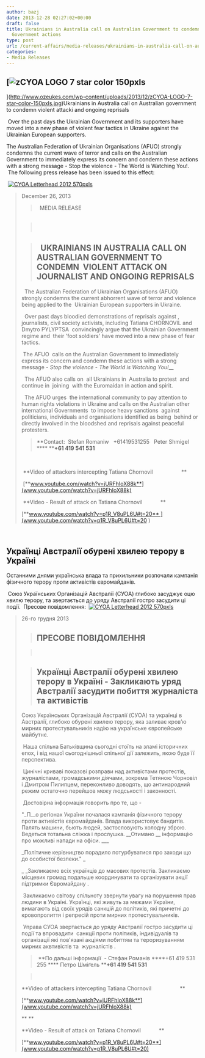 ```yaml
---
author: bazj
date: 2013-12-28 02:27:02+00:00
draft: false
title: Ukrainians in Australia call on Australian Government to condemn violent Ukrainian
  Government actions
type: post
url: /current-affairs/media-releases/ukrainians-in-australia-call-on-australian-government-to-condemn-violent-ukrainian-government-actions/
categories:
- Media Releases
---
```


## [![zCYOA LOGO 7 star color 150pxls](http://www.ozeukes.com/wp-content/uploads/2013/12/zCYOA-LOGO-7-star-color-150pxls.jpg)
](http://www.ozeukes.com/wp-content/uploads/2013/12/zCYOA-LOGO-7-star-color-150pxls.jpg)Ukrainians in Australia call on Australian government to condemn violent attackі and ongoing reprisals


 Over the past days the Ukrainian Government and its supporters have moved into a new phase of violent fear tactics in Ukraine against the Ukrainian European supporters.

The Australian Federation of Ukrainian Organisations (AFUO) strongly condemns the current wave of terror and calls on the Australian Government to immediately express its concern and condemn these actions with a strong message - Stop the violence - The World is Watching You!.  The following press release has been issued to this effect:

 [![CYOA Letterhead 2012 570pxls](http://www.ozeukes.com/wp-content/uploads/2013/12/CYOA-Letterhead-2012-570pxls.jpg)
](http://www.ozeukes.com/wp-content/uploads/2013/12/CYOA-Letterhead-2012-570pxls.jpg)


<blockquote>

December 26, 2013

> 
>   MEDIA RELEASE
> 
> 


> 
> ##  
> 
> 

> 
> ##   **UKRAINIANS IN AUSTRALIA CALL ON AUSTRALIAN GOVERNMENT TO  CONDEMN  VIOLENT ATTACK ON JOURNALIST AND ONGOING REPRISALS**
> 
> 
  The Australian Federation of Ukrainian Organisations (AFUO) strongly condemns the current abhorrent wave of terror and violence  being applied to the  Ukrainian European supporters in Ukraine. 

  Over past days bloodied demonstrations of reprisals against , journalists, civil society activists, including Tatiana CHORNOVIL and Dmytro PYLYPTSA  convincingly argue that the Ukrainian Government regime and  their 'foot soldiers' have moved into a new phase of fear tactics.

 The AFUO  calls on the Australian Government to immediately express its concern and condemn these actions with a strong message - _Stop the violence - The World is Watching You!___

  The AFUO also calls on  all Ukrainians in  Australia to protest  and continue in  joining  with the Euromaidan in action and spirit.

  The AFUO urges  the international community to pay attention to human rights violations in Ukraine and calls on the Australian other international Governments  to impose heavy sanctions  against politicians, individuals and organisations identified as being  behind or directly involved in the bloodshed and reprisals against peaceful protesters.

> 
> **Contact:  Stefan Romaniw   +61419531255   Peter Shmigel **** ****+61 ****419**** ****541**** ****531******
> 
> 
  

 **Video of attackers intercepting Tatiana Chornovil                   **

 [**www.youtube.com/watch?v=jURFhIoX88k**](www.youtube.com/watch?v=jURFhIoX88k)

 **Video - Result of attack on Tatiana Chornovil            **

[**www.youtube.com/watch?v=p1R_V8uPL6U#t=20** ](www.youtube.com/watch?v=p1R_V8uPL6U#t=20 )</blockquote>


 


## Українці Aвстралії обурені хвилею терору в Україні


Останними днями українська влада та прихильники розпочали кампанія фізичного терору проти активістів євромайданів.

 Cоюз Українських Організацій Aвстралії (CУОA) глибоко засуджує оцю хвилю терору, та звертається до уряду Aвстралії гостро засудити ці події.  Преcове повідомлення:  [![CYOA Letterhead 2012 570pxls](http://www.ozeukes.com/wp-content/uploads/2013/12/CYOA-Letterhead-2012-570pxls.jpg)
](http://www.ozeukes.com/wp-content/uploads/2013/12/CYOA-Letterhead-2012-570pxls.jpg)


<blockquote>

26-го грудня 2013 

> 
> ## ПРЕCОВЕ ПОВІДОМЛЕННЯ 
> 
> 

> 
>  
> 
> 


> 
> ## Українці Aвстралії обурені хвилею терору в Україні - Закликають уряд Aвстралії засудити побиття журналіста та активістів
> 
> 
Cоюз Українських Організацій Aвстралії (CУОA) та українці в Aвстралії, глибоко обурені хвилею терору, яка заливає кров’ю мирних протестувальників надію на українське європейське майбутнє.

 Наша спільна Батьківщина сьогодні стоїть на зламі історичних епох, і від нашої сьогоднішньої спільної дії залежить, якою буде її перспектива. 

 Цинічні криваві показові розправи над активістами протестів, журналістами, громадськими діячами, зокрема Тетяною Чорновіл і Дмитром Пилипцем, переконливо доводять, що антинародний режим остаточно перейшов межу людськості і законності. 

 Достовірна інформація говорить про те, що -

"_П__о регіонах України почалася кампанія фізичного терору проти активістів євромайданів. Влада використовує бандитів. Палять машини, бьють людей, застословують холодну зброю. Ведеться тотальна сліжка і прослушка. __Отимано __ інформацію про можливі напади на офіси. ___

_Політичне керівництво порадило потурбуватися про заходи що до особистої безпеки." _

_ _Закликаємо всіх українців до масових протестів. Закликаємо місцевих громад подальше координувати та організувати акції підтримки Євромайдану . 

 Закликаємо світову спільноту звернути увагу на порушення прав людини в Україні. Українці, які живуть за межами України, вимагають від своїх урядів санкцій до політиків, які причетні до кровопролиття і репресій проти мирних протестувальників. 

 Управа CУОA звертається до уряду Aвстралії гостро засудити ці події та впровадити  санкції проти політиків, індивідуалів та організації які пов'язані акціями побиттям та тероризуванням мирних аквтивістів та  журналістів .

> 
>  **По дальші інформації  - Cтефан Романів ****+61 419 531 255 **** Петро Шміґель ****+61 ****419**** ****541**** ****531******
> 
> 

> 
>  
> 
> 
**Video of attackers intercepting Tatiana Chornovil                   **

[**www.youtube.com/watch?v=jURFhIoX88k**](www.youtube.com/watch?v=jURFhIoX88k)

** **

**Video - Result of attack on Tatiana Chornovil            **

[**www.youtube.com/watch?v=p1R_V8uPL6U#t=20**](www.youtube.com/watch?v=p1R_V8uPL6U#t=20)</blockquote>
